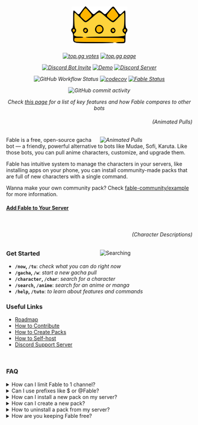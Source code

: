 <h1 align="center">
  <img height="100" src="./assets/splash.png" alt="Fable Logo">
</h1>

<i align="center">

[![top.gg votes](https://top.gg/api/widget/upvotes/1041970851559522304.svg?noavatar=true)][invite]
[![top.gg page](https://top.gg/api/widget/servers/1041970851559522304.svg?noavatar=true)][topgg]

[![Discord Bot Invite](https://img.shields.io/badge/Add%20Fable%20to%20Your%20Server-blue?logo=discord&logoColor=white)](https://discord.com/oauth2/authorize?client_id=1041970851559522304&scope=applications.commands%20bot)
[![Demo](https://img.shields.io/badge/try-demo-blue)](https://fable.deno.dev/demo)
[![Discord Server](https://img.shields.io/discord/992416714497212518?label=discord%20support%20server&color=blue)][discord]

![GitHub Workflow Status](https://img.shields.io/github/actions/workflow/status/ker0olos/fable/deno.yml?branch=main&label=tests)
[![codecov](https://img.shields.io/codecov/c/gh/ker0olos/fable/main?token=3C7ZTHzGqC)](https://app.codecov.io/github/ker0olos/fable)
[![Fable Status](https://api.checklyhq.com/v1/badges/checks/68acae41-252d-4684-89bf-face9a8b71bd?style=flat&theme=default&responseTime=true)](https://fable.instatus.com)

![GitHub commit activity](https://img.shields.io/github/commit-activity/m/ker0olos/fable?color=blue&label=updates%20frequency)

</i>

_<p style="text-align: center;"> Check [this page](./PUBLIC.md) for a list of
key features and how Fable compares to other bots</p>_

<i>
  <h6 align="right">(Animated Pulls)</h6>
  <img align="right" width="250" src="https://user-images.githubusercontent.com/52022280/227321932-2ad8d36c-e56c-46e9-91da-161b79eeb029.gif" alt="Animated Pulls">
</i>

Fable is a free, open-source gacha bot — a friendly, powerful alternative to
bots like Mudae, Sofi, Karuta. Like those bots, you can pull anime characters,
customize, and upgrade them.

Fable has intuitive system to manage the characters in your servers, like
installing apps on your phone, you can install community-made packs that are
full of new characters with a single command.

Wanna make your own community pack? Check
[fable-community/example](https://github.com/fable-community/fable-pack-example)
for more information.

#### [Add Fable to Your Server][invite]

<br clear="right"/>

<p>
  <h6 align="right">(Character Descriptions)</h6>
  <img align="right" width="250" src="https://user-images.githubusercontent.com/52022280/227323628-17674f52-bb3a-460f-965a-d316cbed7932.png" alt="Searching">
</p>

### Get Started

- **`/now`, `/tu`**: _check what you can do right now_
- **`/gacha`, `/w`**: _start a new gacha pull_
- **`/character`, `/char`**: _search for a character_
- **`/search`, `/anime`**: _search for an anime or manga_
- **`/help`, `/tuto`**: _to learn about features and commands_

### Useful Links

- [Roadmap](https://github.com/ker0olos/fable/issues/1)
- [How to Contribute](https://github.com/ker0olos/fable/wiki)
- [How to Create Packs](https://github.com/fable-community/fable-pack-example)
- [How to Self-host](https://github.com/ker0olos/fable/wiki/Self-hosting)
- [Discord Support Server][discord]

<br/>

### FAQ

<details><summary>How can I limit Fable to 1 channel?</summary>
<p>

Go to **Server Settings** then **Integrations** then **Fable**\
From there you can control the permissions globally or even per command.

</p>
</details>

<details><summary>Can I use prefixes like $ or @Fable?</summary>
<p>

**No**. Fable was built from the ground up to only support slash commands,
prefixes are an entirely different thing that requires the bot to manually
monitor all incoming messages in a server. We won't add prefixes to Fable, but
you can go tell discord to add custom prefixes to "slash" commands instead of
"/" for all bots.

</p>
</details>

<details><summary>How can I install a new pack on my server?</summary>
<p>

We plan to have a `/marketplace` command where you can browse and install
popular packs but since Fable is still new a there ain't that many people making
packs, You will have to join our discord to manually check the packs currently
available. Then install them by running
`/packs install github: https://github.com/username/packname`

> `Manage Server` permission is required to install packs on "your" server

</p>
</details>

<details><summary>How can I create a new pack?</summary>
<p>

Currently, it's only possible through editing JSON files. Please visit check
[fable-community/example](https://github.com/fable-community/fable-pack-example),
it includes most of the info you need.

</p>
</details>

<details><summary>How to uninstall a pack from my server?</summary>
<p>

Use `/packs community` or `/packs uninstall id: pack-id`.

</p>
</details>

<details><summary>How are you keeping Fable free?</summary>
<p>

We use serverless since it's cheaper and easier. Right now the bills are very
small, but if it starts getting out of hand, we plan to rate limit servers on
how much they can call Fable each month.

We been very transparent from day one, if something happens we'll let known
instantly.

But we welcome any donations people are willing to throw us, since those the the
final decider on how much control we have over our various bills, and how much
time, and how many people are working on Fable at any giving moment.

</p>
</details>

[discord]: https://discord.gg/ceKyEfhyPQ
[topgg]: https://top.gg/bot/1041970851559522304
[invite]: https://discord.com/oauth2/authorize?client_id=1041970851559522304&scope=applications.commands%20bot

